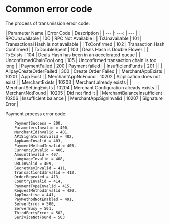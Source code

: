 # Common error code

The process of transmission error code:

| Parameter Name | Error Code | Description |
| --- |: ---: | --- |
| RPCUnavailable | 100 | RPC Not Available |
| TxUnavailable | 101 | Transactional Hash is not available |
| TxConfirmed | 102 | Transaction Hash Confirmed |
| TxDoubleSpent | 103 | Deals Hash is Double Flower |
| TxExists | 104 | Deals Hash has been in an accelerated queue |
| UnconfirmedChainTooLong | 105 | Unconfirmed transaction chain is too long |
| PaymentFailed | 200 | Payment failed |
| InsufficientFunds | 201 | |
| AlipayCreateOrderFailed | 300 | Create Order Failed |
| MerchantAppExists | 10201 | App Exist |
| MerchantAppNoFound | 10202 | Application does not exist |
| MerchantExists | 10203 | Merchant already exists |
| MerchantSettingExists | 10204 | Merchant Configuration already exists |
| MerchantNotFound | 10205 | Did not find it |
| MerchantBalanceInsufficient | 10206 | Insufficient balance |
| MerchantAppSignInvalid | 10207 | Signature Error |

Payment process error code:

```
    PaymentSuccess = 200,
    ParametersInvalid = 400,
    MerchantIdInvalid = 401,
    APISignatureInvalid = 402,
    AppNameInvalid = 403,
    PaymentMethodInvalid = 405,
    CurrencyInvalid = 406,
    AmountInvalid = 407,
    LanguageInvalid = 408,
    URLInvalid = 409,
    SecretKeyInvalid = 411,
    TransactionIdInvalid = 412,
    OrderRepeated = 413,
    CountryInvalid = 414,
    PaymentTypeInvalid = 415,
    RequestMethodInvalid = 420,
    AppInactive = 441,
    PayMethodNotEnabled = 491,
    ServerError = 500,
    ServerBusy = 501,
    ThirdPartyError = 502,
    SeriviceNotFound = 503
```